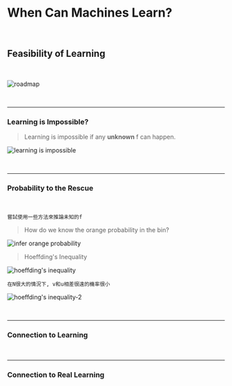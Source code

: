 # When Can Machines Learn?

<br />

## Feasibility of Learning

<br />

![roadmap](https://github.com/linda2020130/Notes_ML-Foundations/blob/master/Pictures/Week%204/roadmap%20w4.PNG)

<br />

***

### Learning is Impossible?

> Learning is impossible if any **unknown** f can happen.

![learning is impossible](https://github.com/linda2020130/Notes_ML-Foundations/blob/master/Pictures/Week%204/learning%20is%20impossible.PNG)

<br />

***

### Probability to the Rescue

<br />

```
嘗試使用一些方法來推論未知的f
```

> How do we know the orange probability in the bin?

![infer orange probability]()

> Hoeffding's Inequality

![hoeffding's inequality]()

```
在N很大的情況下, v和u相差很遠的機率很小
```

![hoeffding's inequality-2]()






<br />

***

### Connection to Learning

<br />








***

### Connection to Real Learning

<br />








